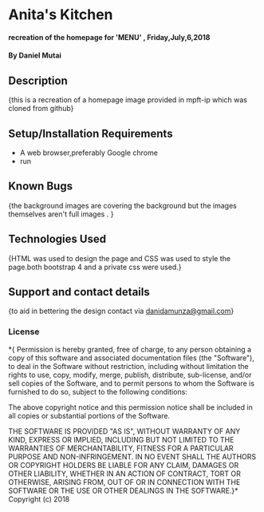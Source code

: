# Anita's Kitchen
#### recreation of the homepage for 'MENU' , Friday,July,6,2018
#### By Daniel Mutai
## Description
{this is a recreation of a homepage image provided in mpft-ip which was cloned from github}
## Setup/Installation Requirements
* A web browser,preferably Google chrome
* run 


## Known Bugs
{the background images are covering the background but the images themselves aren't full images . }
## Technologies Used
{HTML was used to design the page and CSS was used to style the page.both bootstrap 4 and a private css were used.}
## Support and contact details
{to aid in bettering the design contact via danidamunza@gmail.com}
### License
*{
Permission is hereby granted, free of charge, to any person obtaining a copy
of this software and associated documentation files (the "Software"), to deal
in the Software without restriction, including without limitation the rights
to use, copy, modify, merge, publish, distribute, sub-license, and/or sell
copies of the Software, and to permit persons to whom the Software is
furnished to do so, subject to the following conditions:

The above copyright notice and this permission notice shall be included in all
copies or substantial portions of the Software.

THE SOFTWARE IS PROVIDED "AS IS", WITHOUT WARRANTY OF ANY KIND, EXPRESS OR
IMPLIED, INCLUDING BUT NOT LIMITED TO THE WARRANTIES OF MERCHANTABILITY,
FITNESS FOR A PARTICULAR PURPOSE AND NON-INFRINGEMENT. IN NO EVENT SHALL THE
AUTHORS OR COPYRIGHT HOLDERS BE LIABLE FOR ANY CLAIM, DAMAGES OR OTHER
LIABILITY, WHETHER IN AN ACTION OF CONTRACT, TORT OR OTHERWISE, ARISING FROM,
OUT OF OR IN CONNECTION WITH THE SOFTWARE OR THE USE OR OTHER DEALINGS IN THE
SOFTWARE.}*
Copyright (c) 2018
